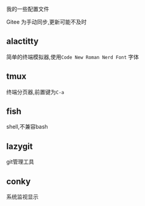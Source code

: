 我的一些配置文件

Gitee 为手动同步,更新可能不及时

## alactitty

简单的终端模拟器,使用`Code New Roman Nerd Font` 字体

## tmux

终端分页器,前置键为`C-a`

## fish

shell,不兼容bash

## lazygit

git管理工具

## conky

系统监视显示
